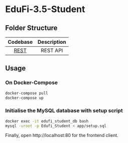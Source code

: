 # EduFi-3.5-Student

## Folder Structure

|   Codebase   | Description |
| :----------: | :---------: |
| [REST](REST) |  REST API   |

## Usage

### On Docker-Compose

```bash
docker-compose pull
docker-compose up
```

### Initialise the MySQL database with setup script

```bash
docker exec -it edufi_student_db bash
mysql -uroot -p Edufi_Student < app/setup.sql
```

Finally, open http://localhost:80 for the frontend client.
